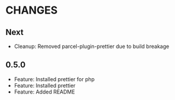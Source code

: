 # CHANGES

## Next

- Cleanup: Removed parcel-plugin-prettier due to build breakage

## 0.5.0

- Feature: Installed prettier for php
- Feature: Installed prettier
- Feature: Added README
